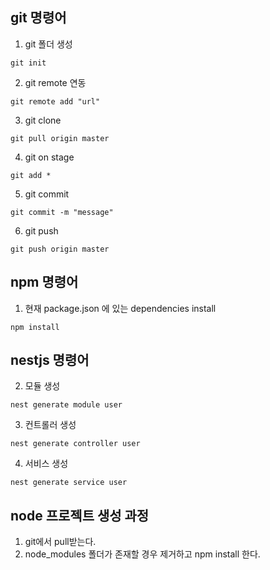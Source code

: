 git 명령어
-------------
1. git 폴더 생성 
``` 
git init 
```

2. git remote 연동
``` 
git remote add "url" 
```

3. git clone
``` 
git pull origin master 
```

4. git on stage
``` 
git add * 
```

5. git commit
``` 
git commit -m "message" 
```

6. git push
``` 
git push origin master 
```


npm 명령어
-------------
1. 현재 package.json 에 있는 dependencies install
``` 
npm install 
```

nestjs 명령어
-------------
2. 모듈 생성
``` 
nest generate module user 
```

3. 컨트롤러 생성
``` 
nest generate controller user 
```

4. 서비스 생성
```
nest generate service user 
```


node 프로젝트 생성 과정
----------
1. git에서 pull받는다.
2. node_modules 폴더가 존재할 경우 제거하고 npm install 한다.
